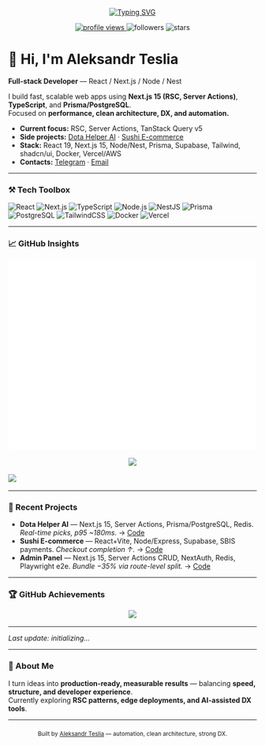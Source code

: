 <!-- Typing header -->
<p align="center">
  <a href="https://github.com/puffynNeroun">
    <img src="https://readme-typing-svg.herokuapp.com?font=JetBrains+Mono&weight=600&size=22&pause=1100&color=5BCDEC&center=true&vCenter=true&width=750&lines=Aleksandr+Teslia+—+Full-stack+Developer;React%2FNext.js%2FNode%2FNest;Performance%2C+Clean+Architecture%2C+DX%2C+Automation" alt="Typing SVG" />
  </a>
</p>

<p align="center">
  <a href="https://komarev.com/ghpvc/?username=puffynNeroun?_=1760290029?_=1760290653?_=1760291365?_=1760293163?_=1760294541?_=1760296274?_=1760296986?_=1760297759?_=1760298529?_=1760300148?_=1760301413?_=1760302149?_=1760303570?_=1760304388?_=1760305005?_=1760305763?_=1760307200?_=1760308209?_=1760309350?_=1760332585?_=1760334009?_=1760336732?_=1760338234?_=1760339784?_=1760341100?_=1760341747?_=1760343774?_=1760345310?_=1760347164?_=1760348533?_=1760350721?_=1760352224?_=1760354008?_=1760354863?_=1760355518?_=1760356177?_=1760358769?_=1760361520?_=1760363132?_=1760364995?_=1760366519?_=1760368554?_=1760369931?_=1760370579?_=1760372361?_=1760373857?_=1760375641?_=1760376648?_=1760377733?_=1760379689?_=1760381169?_=1760382722?_=1760383452?_=1760384172?_=1760384934?_=1760386655?_=1760387917?_=1760388569?_=1760390003?_=1760390780?_=1760392134?_=1760393665?_=1760394713?_=1760395758?_=1760418900?_=1760419958?_=1760420955?_=1760423036?_=1760424493?_=1760426172?_=1760427439?_=1760428166?_=1760429971?_=1760431469?_=1760432136?_=1760433530?_=1760434833?_=1760437025?_=1760438566?_=1760440381?_=1760441230?_=1760441884?_=1760442555?_=1760445271?_=1760447934?_=1760449541?_=1760451418?_=1760453000?_=1760453625?_=1760455066?_=1760456402?_=1760458789?_=1760460292?_=1760460959?_=1760462122?_=1760463412?_=1760464134?_=1760466184?_=1760467605?_=1760469154?_=1760469970?_=1760470605?_=1760471374?_=1760473039?_=1760474349?_=1760474968?_=1760476413?_=1760477285?_=1760477926?_=1760478567?_=1760480072?_=1760481143?_=1760482171?_=1760505331?_=1760506753?_=1760507357?_=1760509433?_=1760510906?_=1760512572?_=1760513886?_=1760514529?_=1760516525?_=1760518085?_=1760519842?_=1760521223?_=1760523469?_=1760525038?_=1760526806?_=1760527654?_=1760528325?_=1760528980?_=1760531663?_=1760534371?_=1760536009?_=1760537799?_=1760539453?_=1760541344?_=1760542726?_=1760543377?_=1760545042?_=1760546617?_=1760547238?_=1760548451?_=1760549478?_=1760550532?_=1760552601?_=1760554089?_=1760555567?_=1760556375?_=1760557014?_=1760557768?_=1760559495?_=1760560823?_=1760562835?_=1760563725?_=1760564367?_=1760564970?_=1760566375?_=1760567445?_=1760568560?_=1760591718?_=1760593147?_=1760593779?_=1760595834?_=1760597294?_=1760598967?_=1760600241?_=1760600925?_=1760602942?_=1760604480?_=1760606269?_=1760607658?_=1760609889?_=1760611381?_=1760613216?_=1760614121?_=1760614780?_=1760618059?_=1760620759?_=1760622429?_=1760624176?_=1760625791?_=1760626419?_=1760627860?_=1760629230?_=1760629832?_=1760631629?_=1760633130?_=1760634854?_=1760635935?_=1760636969?_=1760638957?_=1760640473?_=1760641880?_=1760642660?_=1760643376?_=1760644153?_=1760645861?_=1760647175?_=1760649236?_=1760649975?_=1760650616?_=1760651375?_=1760652726?_=1760653758?_=1760654420?_=1760678096?_=1760679183?_=1760680164?_=1760682164?_=1760683657?_=1760685328?_=1760686616?_=1760687369?_=1760689300?_=1760690746?_=1760692652?_=1760693958?_=1760696224?_=1760697687?_=1760699582?_=1760700415?_=1760701059?_=1760701768?_=1760704349?_=1760706961?_=1760708581?_=1760710545?_=1760712089?_=1760714161?_=1760715538?_=1760716170?_=1760717938?_=1760719475?_=1760720102?_=1760721208?_=1760722204?_=1760722906?_=1760725213?_=1760726675?_=1760728343?_=1760729098?_=1760729766?_=1760730568?_=1760732245?_=1760733527?_=1760734173?_=1760735617?_=1760736495?_=1760737103?_=1760737763?_=1760739250?_=1760740319?_=1760741338?_=1760764436?_=1760765510?_=1760766564?_=1760768458?_=1760769879?_=1760771611?_=1760772432?_=1760773046?_=1760773765?_=1760775520?_=1760776915?_=1760778881?_=1760779781?_=1760780409?_=1760782477?_=1760783587?_=1760784570?_=1760785896?_=1760786656?_=1760787354?_=1760788156?_=1760790534?_=1760792421?_=1760794231?_=1760795359?_=1760796779?_=1760797790?_=1760798459?_=1760800399?_=1760801288?_=1760801896?_=1760802540?_=1760804216?_=1760805646?_=1760807504?_=1760808425?_=1760809039?_=1760809775?_=1760811581?_=1760812969?_=1760814677?_=1760815375?_=1760816151?_=1760816956?_=1760818532?_=1760819826?_=1760820566?_=1760821958?_=1760822777?_=1760823378?_=1760824147?_=1760825601?_=1760826640?_=1760827766?_=1760850892?_=1760851981?_=1760852961?_=1760854931?_=1760856301?_=1760857988?_=1760858782?_=1760860136?_=1760861881?_=1760863227?_=1760865238?_=1760866118?_=1760866725?_=1760867362?_=1760868876?_=1760869976?_=1760870966?_=1760872284?_=1760873027?_=1760873755?_=1760874566?_=1760876932?_=1760878811?_=1760880615?_=1760881771?_=1760883179?_=1760884180?_=1760884856?_=1760886806?_=1760887706?_=1760888316?_=1760888964?_=1760890625?_=1760892075?_=1760893946?_=1760894882?_=1760895512?_=1760896143?_=1760898001?_=1760899396?_=1760901099?_=1760901846?_=1760902567?_=1760903368?_=1760904966?_=1760906245?_=1760906939?_=1760908367?_=1760909216?_=1760909821?_=1760910543?_=1760912025?_=1760913108?_=1760914163?_=1760937393?_=1760938788?_=1760941473?_=1760942979?_=1760944597?_=1760945880?_=1760946566?_=1760948501?_=1760949956?_=1760951940?_=1760953275?_=1760955474?_=1760957034?_=1760958845?_=1760959727?_=1760960365?_=1760960974?_=1760963632?_=1760966265?_=1760967927?_=1760969721?_=1760971305?_=1760971918?_=1760973369?_=1760974740?_=1760977174?_=1760978711?_=1760980442?_=1760981497?_=1760982562?_=1760984643?_=1760986196?_=1760987591?_=1760988447?_=1760989106?_=1760989773?_=1760991485?_=1760992866?_=1760994857?_=1760995810?_=1760996524?_=1760998467?_=1760999551?_=1761000579?_=1761023749?_=1761025177?_=1761025779?_=1761027836?_=1761029344?_=1761030990?_=1761032265?_=1761032977?_=1761034947?_=1761036487?_=1761038244?_=1761039640?_=1761041827?_=1761043365?_=1761045201?_=1761046062?_=1761046731?_=1761047377?_=1761050047?_=1761052926?_=1761054551?_=1761056107?_=1761057219?_=1761058310?_=1761059798?_=1761061168?_=1761061819?_=1761063650?_=1761065059?_=1761065717?_=1761066911?_=1761067895?_=1761068937?_=1761070927?_=1761072519?_=1761073998?_=1761074846?_=1761075521?_=1761076177?_=1761077905?_=1761079293?_=1761081269?_=1761082190?_=1761083376?_=1761084826?_=1761085834?_=1761086960?_=1761110181?_=1761111655?_=1761114287?_=1761115836?_=1761117358?_=1761118700?_=1761119327?_=1761121390?_=1761122946?_=1761124709?_=1761126140?_=1761128291?_=1761129875?_=1761131672?_=1761132574?_=1761133306?_=1761136469?_=1761139294?_=1761140956?_=1761142634?_=1761144373?_=1761146141?_=1761147639?_=1761150048?_=1761151695?_=1761153277?_=1761154256?_=1761155382?_=1761157484?_=1761159009?_=1761160351?_=1761161074?_=1761161804?_=1761162595?_=1761164373?_=1761165574?_=1761166175?_=1761167530?_=1761168266?_=1761168931?_=1761169746?_=1761171179">
    <img src="https://komarev.com/ghpvc/?username=puffynNeroun&color=5BCDEC&style=flat-square?_=1760290029?_=1760290653?_=1760291365?_=1760293163?_=1760294541?_=1760296274?_=1760296986?_=1760297759?_=1760298529?_=1760300148?_=1760301413?_=1760302149?_=1760303570?_=1760304388?_=1760305005?_=1760305763?_=1760307200?_=1760308209?_=1760309350?_=1760332585?_=1760334009?_=1760336732?_=1760338234?_=1760339784?_=1760341100?_=1760341747?_=1760343774?_=1760345310?_=1760347164?_=1760348533?_=1760350721?_=1760352224?_=1760354008?_=1760354863?_=1760355518?_=1760356177?_=1760358769?_=1760361520?_=1760363132?_=1760364995?_=1760366519?_=1760368554?_=1760369931?_=1760370579?_=1760372361?_=1760373857?_=1760375641?_=1760376648?_=1760377733?_=1760379689?_=1760381169?_=1760382722?_=1760383452?_=1760384172?_=1760384934?_=1760386655?_=1760387917?_=1760388569?_=1760390003?_=1760390780?_=1760392134?_=1760393665?_=1760394713?_=1760395758?_=1760418900?_=1760419958?_=1760420955?_=1760423036?_=1760424493?_=1760426172?_=1760427439?_=1760428166?_=1760429971?_=1760431469?_=1760432136?_=1760433530?_=1760434833?_=1760437025?_=1760438566?_=1760440381?_=1760441230?_=1760441884?_=1760442555?_=1760445271?_=1760447934?_=1760449541?_=1760451418?_=1760453000?_=1760453625?_=1760455066?_=1760456402?_=1760458789?_=1760460292?_=1760460959?_=1760462122?_=1760463412?_=1760464134?_=1760466184?_=1760467605?_=1760469154?_=1760469970?_=1760470605?_=1760471374?_=1760473039?_=1760474349?_=1760474968?_=1760476413?_=1760477285?_=1760477926?_=1760478567?_=1760480072?_=1760481143?_=1760482171?_=1760505331?_=1760506753?_=1760507357?_=1760509433?_=1760510906?_=1760512572?_=1760513886?_=1760514529?_=1760516525?_=1760518085?_=1760519842?_=1760521223?_=1760523469?_=1760525038?_=1760526806?_=1760527654?_=1760528325?_=1760528980?_=1760531663?_=1760534371?_=1760536009?_=1760537799?_=1760539453?_=1760541344?_=1760542726?_=1760543377?_=1760545042?_=1760546617?_=1760547238?_=1760548451?_=1760549478?_=1760550532?_=1760552601?_=1760554089?_=1760555567?_=1760556375?_=1760557014?_=1760557768?_=1760559495?_=1760560823?_=1760562835?_=1760563725?_=1760564367?_=1760564970?_=1760566375?_=1760567445?_=1760568560?_=1760591718?_=1760593147?_=1760593779?_=1760595834?_=1760597294?_=1760598967?_=1760600241?_=1760600925?_=1760602942?_=1760604480?_=1760606269?_=1760607658?_=1760609889?_=1760611381?_=1760613216?_=1760614121?_=1760614780?_=1760618059?_=1760620759?_=1760622429?_=1760624176?_=1760625791?_=1760626419?_=1760627860?_=1760629230?_=1760629832?_=1760631629?_=1760633130?_=1760634854?_=1760635935?_=1760636969?_=1760638957?_=1760640473?_=1760641880?_=1760642660?_=1760643376?_=1760644153?_=1760645861?_=1760647175?_=1760649236?_=1760649975?_=1760650616?_=1760651375?_=1760652726?_=1760653758?_=1760654420?_=1760678096?_=1760679183?_=1760680164?_=1760682164?_=1760683657?_=1760685328?_=1760686616?_=1760687369?_=1760689300?_=1760690746?_=1760692652?_=1760693958?_=1760696224?_=1760697687?_=1760699582?_=1760700415?_=1760701059?_=1760701768?_=1760704349?_=1760706961?_=1760708581?_=1760710545?_=1760712089?_=1760714161?_=1760715538?_=1760716170?_=1760717938?_=1760719475?_=1760720102?_=1760721208?_=1760722204?_=1760722906?_=1760725213?_=1760726675?_=1760728343?_=1760729098?_=1760729766?_=1760730568?_=1760732245?_=1760733527?_=1760734173?_=1760735617?_=1760736495?_=1760737103?_=1760737763?_=1760739250?_=1760740319?_=1760741338?_=1760764436?_=1760765510?_=1760766564?_=1760768458?_=1760769879?_=1760771611?_=1760772432?_=1760773046?_=1760773765?_=1760775520?_=1760776915?_=1760778881?_=1760779781?_=1760780409?_=1760782477?_=1760783587?_=1760784570?_=1760785896?_=1760786656?_=1760787354?_=1760788156?_=1760790534?_=1760792421?_=1760794231?_=1760795359?_=1760796779?_=1760797790?_=1760798459?_=1760800399?_=1760801288?_=1760801896?_=1760802540?_=1760804216?_=1760805646?_=1760807504?_=1760808425?_=1760809039?_=1760809775?_=1760811581?_=1760812969?_=1760814677?_=1760815375?_=1760816151?_=1760816956?_=1760818532?_=1760819826?_=1760820566?_=1760821958?_=1760822777?_=1760823378?_=1760824147?_=1760825601?_=1760826640?_=1760827766?_=1760850892?_=1760851981?_=1760852961?_=1760854931?_=1760856301?_=1760857988?_=1760858782?_=1760860136?_=1760861881?_=1760863227?_=1760865238?_=1760866118?_=1760866725?_=1760867362?_=1760868876?_=1760869976?_=1760870966?_=1760872284?_=1760873027?_=1760873755?_=1760874566?_=1760876932?_=1760878811?_=1760880615?_=1760881771?_=1760883179?_=1760884180?_=1760884856?_=1760886806?_=1760887706?_=1760888316?_=1760888964?_=1760890625?_=1760892075?_=1760893946?_=1760894882?_=1760895512?_=1760896143?_=1760898001?_=1760899396?_=1760901099?_=1760901846?_=1760902567?_=1760903368?_=1760904966?_=1760906245?_=1760906939?_=1760908367?_=1760909216?_=1760909821?_=1760910543?_=1760912025?_=1760913108?_=1760914163?_=1760937393?_=1760938788?_=1760941473?_=1760942979?_=1760944597?_=1760945880?_=1760946566?_=1760948501?_=1760949956?_=1760951940?_=1760953275?_=1760955474?_=1760957034?_=1760958845?_=1760959727?_=1760960365?_=1760960974?_=1760963632?_=1760966265?_=1760967927?_=1760969721?_=1760971305?_=1760971918?_=1760973369?_=1760974740?_=1760977174?_=1760978711?_=1760980442?_=1760981497?_=1760982562?_=1760984643?_=1760986196?_=1760987591?_=1760988447?_=1760989106?_=1760989773?_=1760991485?_=1760992866?_=1760994857?_=1760995810?_=1760996524?_=1760998467?_=1760999551?_=1761000579?_=1761023749?_=1761025177?_=1761025779?_=1761027836?_=1761029344?_=1761030990?_=1761032265?_=1761032977?_=1761034947?_=1761036487?_=1761038244?_=1761039640?_=1761041827?_=1761043365?_=1761045201?_=1761046062?_=1761046731?_=1761047377?_=1761050047?_=1761052926?_=1761054551?_=1761056107?_=1761057219?_=1761058310?_=1761059798?_=1761061168?_=1761061819?_=1761063650?_=1761065059?_=1761065717?_=1761066911?_=1761067895?_=1761068937?_=1761070927?_=1761072519?_=1761073998?_=1761074846?_=1761075521?_=1761076177?_=1761077905?_=1761079293?_=1761081269?_=1761082190?_=1761083376?_=1761084826?_=1761085834?_=1761086960?_=1761110181?_=1761111655?_=1761114287?_=1761115836?_=1761117358?_=1761118700?_=1761119327?_=1761121390?_=1761122946?_=1761124709?_=1761126140?_=1761128291?_=1761129875?_=1761131672?_=1761132574?_=1761133306?_=1761136469?_=1761139294?_=1761140956?_=1761142634?_=1761144373?_=1761146141?_=1761147639?_=1761150048?_=1761151695?_=1761153277?_=1761154256?_=1761155382?_=1761157484?_=1761159009?_=1761160351?_=1761161074?_=1761161804?_=1761162595?_=1761164373?_=1761165574?_=1761166175?_=1761167530?_=1761168266?_=1761168931?_=1761169746?_=1761171179" alt="profile views"/>
  </a>
  <img src="https://img.shields.io/github/followers/puffynNeroun?style=flat-square&color=5BCDEC?_=1760290029?_=1760290653?_=1760291365?_=1760293163?_=1760294541?_=1760296274?_=1760296986?_=1760297759?_=1760298529?_=1760300148?_=1760301413?_=1760302149?_=1760303570?_=1760304388?_=1760305005?_=1760305763?_=1760307200?_=1760308209?_=1760309350?_=1760332585?_=1760334009?_=1760336732?_=1760338234?_=1760339784?_=1760341100?_=1760341747?_=1760343774?_=1760345310?_=1760347164?_=1760348533?_=1760350721?_=1760352224?_=1760354008?_=1760354863?_=1760355518?_=1760356177?_=1760358769?_=1760361520?_=1760363132?_=1760364995?_=1760366519?_=1760368554?_=1760369931?_=1760370579?_=1760372361?_=1760373857?_=1760375641?_=1760376648?_=1760377733?_=1760379689?_=1760381169?_=1760382722?_=1760383452?_=1760384172?_=1760384934?_=1760386655?_=1760387917?_=1760388569?_=1760390003?_=1760390780?_=1760392134?_=1760393665?_=1760394713?_=1760395758?_=1760418900?_=1760419958?_=1760420955?_=1760423036?_=1760424493?_=1760426172?_=1760427439?_=1760428166?_=1760429971?_=1760431469?_=1760432136?_=1760433530?_=1760434833?_=1760437025?_=1760438566?_=1760440381?_=1760441230?_=1760441884?_=1760442555?_=1760445271?_=1760447934?_=1760449541?_=1760451418?_=1760453000?_=1760453625?_=1760455066?_=1760456402?_=1760458789?_=1760460292?_=1760460959?_=1760462122?_=1760463412?_=1760464134?_=1760466184?_=1760467605?_=1760469154?_=1760469970?_=1760470605?_=1760471374?_=1760473039?_=1760474349?_=1760474968?_=1760476413?_=1760477285?_=1760477926?_=1760478567?_=1760480072?_=1760481143?_=1760482171?_=1760505331?_=1760506753?_=1760507357?_=1760509433?_=1760510906?_=1760512572?_=1760513886?_=1760514529?_=1760516525?_=1760518085?_=1760519842?_=1760521223?_=1760523469?_=1760525038?_=1760526806?_=1760527654?_=1760528325?_=1760528980?_=1760531663?_=1760534371?_=1760536009?_=1760537799?_=1760539453?_=1760541344?_=1760542726?_=1760543377?_=1760545042?_=1760546617?_=1760547238?_=1760548451?_=1760549478?_=1760550532?_=1760552601?_=1760554089?_=1760555567?_=1760556375?_=1760557014?_=1760557768?_=1760559495?_=1760560823?_=1760562835?_=1760563725?_=1760564367?_=1760564970?_=1760566375?_=1760567445?_=1760568560?_=1760591718?_=1760593147?_=1760593779?_=1760595834?_=1760597294?_=1760598967?_=1760600241?_=1760600925?_=1760602942?_=1760604480?_=1760606269?_=1760607658?_=1760609889?_=1760611381?_=1760613216?_=1760614121?_=1760614780?_=1760618059?_=1760620759?_=1760622429?_=1760624176?_=1760625791?_=1760626419?_=1760627860?_=1760629230?_=1760629832?_=1760631629?_=1760633130?_=1760634854?_=1760635935?_=1760636969?_=1760638957?_=1760640473?_=1760641880?_=1760642660?_=1760643376?_=1760644153?_=1760645861?_=1760647175?_=1760649236?_=1760649975?_=1760650616?_=1760651375?_=1760652726?_=1760653758?_=1760654420?_=1760678096?_=1760679183?_=1760680164?_=1760682164?_=1760683657?_=1760685328?_=1760686616?_=1760687369?_=1760689300?_=1760690746?_=1760692652?_=1760693958?_=1760696224?_=1760697687?_=1760699582?_=1760700415?_=1760701059?_=1760701768?_=1760704349?_=1760706961?_=1760708581?_=1760710545?_=1760712089?_=1760714161?_=1760715538?_=1760716170?_=1760717938?_=1760719475?_=1760720102?_=1760721208?_=1760722204?_=1760722906?_=1760725213?_=1760726675?_=1760728343?_=1760729098?_=1760729766?_=1760730568?_=1760732245?_=1760733527?_=1760734173?_=1760735617?_=1760736495?_=1760737103?_=1760737763?_=1760739250?_=1760740319?_=1760741338?_=1760764436?_=1760765510?_=1760766564?_=1760768458?_=1760769879?_=1760771611?_=1760772432?_=1760773046?_=1760773765?_=1760775520?_=1760776915?_=1760778881?_=1760779781?_=1760780409?_=1760782477?_=1760783587?_=1760784570?_=1760785896?_=1760786656?_=1760787354?_=1760788156?_=1760790534?_=1760792421?_=1760794231?_=1760795359?_=1760796779?_=1760797790?_=1760798459?_=1760800399?_=1760801288?_=1760801896?_=1760802540?_=1760804216?_=1760805646?_=1760807504?_=1760808425?_=1760809039?_=1760809775?_=1760811581?_=1760812969?_=1760814677?_=1760815375?_=1760816151?_=1760816956?_=1760818532?_=1760819826?_=1760820566?_=1760821958?_=1760822777?_=1760823378?_=1760824147?_=1760825601?_=1760826640?_=1760827766?_=1760850892?_=1760851981?_=1760852961?_=1760854931?_=1760856301?_=1760857988?_=1760858782?_=1760860136?_=1760861881?_=1760863227?_=1760865238?_=1760866118?_=1760866725?_=1760867362?_=1760868876?_=1760869976?_=1760870966?_=1760872284?_=1760873027?_=1760873755?_=1760874566?_=1760876932?_=1760878811?_=1760880615?_=1760881771?_=1760883179?_=1760884180?_=1760884856?_=1760886806?_=1760887706?_=1760888316?_=1760888964?_=1760890625?_=1760892075?_=1760893946?_=1760894882?_=1760895512?_=1760896143?_=1760898001?_=1760899396?_=1760901099?_=1760901846?_=1760902567?_=1760903368?_=1760904966?_=1760906245?_=1760906939?_=1760908367?_=1760909216?_=1760909821?_=1760910543?_=1760912025?_=1760913108?_=1760914163?_=1760937393?_=1760938788?_=1760941473?_=1760942979?_=1760944597?_=1760945880?_=1760946566?_=1760948501?_=1760949956?_=1760951940?_=1760953275?_=1760955474?_=1760957034?_=1760958845?_=1760959727?_=1760960365?_=1760960974?_=1760963632?_=1760966265?_=1760967927?_=1760969721?_=1760971305?_=1760971918?_=1760973369?_=1760974740?_=1760977174?_=1760978711?_=1760980442?_=1760981497?_=1760982562?_=1760984643?_=1760986196?_=1760987591?_=1760988447?_=1760989106?_=1760989773?_=1760991485?_=1760992866?_=1760994857?_=1760995810?_=1760996524?_=1760998467?_=1760999551?_=1761000579?_=1761023749?_=1761025177?_=1761025779?_=1761027836?_=1761029344?_=1761030990?_=1761032265?_=1761032977?_=1761034947?_=1761036487?_=1761038244?_=1761039640?_=1761041827?_=1761043365?_=1761045201?_=1761046062?_=1761046731?_=1761047377?_=1761050047?_=1761052926?_=1761054551?_=1761056107?_=1761057219?_=1761058310?_=1761059798?_=1761061168?_=1761061819?_=1761063650?_=1761065059?_=1761065717?_=1761066911?_=1761067895?_=1761068937?_=1761070927?_=1761072519?_=1761073998?_=1761074846?_=1761075521?_=1761076177?_=1761077905?_=1761079293?_=1761081269?_=1761082190?_=1761083376?_=1761084826?_=1761085834?_=1761086960?_=1761110181?_=1761111655?_=1761114287?_=1761115836?_=1761117358?_=1761118700?_=1761119327?_=1761121390?_=1761122946?_=1761124709?_=1761126140?_=1761128291?_=1761129875?_=1761131672?_=1761132574?_=1761133306?_=1761136469?_=1761139294?_=1761140956?_=1761142634?_=1761144373?_=1761146141?_=1761147639?_=1761150048?_=1761151695?_=1761153277?_=1761154256?_=1761155382?_=1761157484?_=1761159009?_=1761160351?_=1761161074?_=1761161804?_=1761162595?_=1761164373?_=1761165574?_=1761166175?_=1761167530?_=1761168266?_=1761168931?_=1761169746?_=1761171179" alt="followers"/>
  <img src="https://img.shields.io/github/stars/puffynNeroun?style=flat-square&color=5BCDEC?_=1760290029?_=1760290653?_=1760291365?_=1760293163?_=1760294541?_=1760296274?_=1760296986?_=1760297759?_=1760298529?_=1760300148?_=1760301413?_=1760302149?_=1760303570?_=1760304388?_=1760305005?_=1760305763?_=1760307200?_=1760308209?_=1760309350?_=1760332585?_=1760334009?_=1760336732?_=1760338234?_=1760339784?_=1760341100?_=1760341747?_=1760343774?_=1760345310?_=1760347164?_=1760348533?_=1760350721?_=1760352224?_=1760354008?_=1760354863?_=1760355518?_=1760356177?_=1760358769?_=1760361520?_=1760363132?_=1760364995?_=1760366519?_=1760368554?_=1760369931?_=1760370579?_=1760372361?_=1760373857?_=1760375641?_=1760376648?_=1760377733?_=1760379689?_=1760381169?_=1760382722?_=1760383452?_=1760384172?_=1760384934?_=1760386655?_=1760387917?_=1760388569?_=1760390003?_=1760390780?_=1760392134?_=1760393665?_=1760394713?_=1760395758?_=1760418900?_=1760419958?_=1760420955?_=1760423036?_=1760424493?_=1760426172?_=1760427439?_=1760428166?_=1760429971?_=1760431469?_=1760432136?_=1760433530?_=1760434833?_=1760437025?_=1760438566?_=1760440381?_=1760441230?_=1760441884?_=1760442555?_=1760445271?_=1760447934?_=1760449541?_=1760451418?_=1760453000?_=1760453625?_=1760455066?_=1760456402?_=1760458789?_=1760460292?_=1760460959?_=1760462122?_=1760463412?_=1760464134?_=1760466184?_=1760467605?_=1760469154?_=1760469970?_=1760470605?_=1760471374?_=1760473039?_=1760474349?_=1760474968?_=1760476413?_=1760477285?_=1760477926?_=1760478567?_=1760480072?_=1760481143?_=1760482171?_=1760505331?_=1760506753?_=1760507357?_=1760509433?_=1760510906?_=1760512572?_=1760513886?_=1760514529?_=1760516525?_=1760518085?_=1760519842?_=1760521223?_=1760523469?_=1760525038?_=1760526806?_=1760527654?_=1760528325?_=1760528980?_=1760531663?_=1760534371?_=1760536009?_=1760537799?_=1760539453?_=1760541344?_=1760542726?_=1760543377?_=1760545042?_=1760546617?_=1760547238?_=1760548451?_=1760549478?_=1760550532?_=1760552601?_=1760554089?_=1760555567?_=1760556375?_=1760557014?_=1760557768?_=1760559495?_=1760560823?_=1760562835?_=1760563725?_=1760564367?_=1760564970?_=1760566375?_=1760567445?_=1760568560?_=1760591718?_=1760593147?_=1760593779?_=1760595834?_=1760597294?_=1760598967?_=1760600241?_=1760600925?_=1760602942?_=1760604480?_=1760606269?_=1760607658?_=1760609889?_=1760611381?_=1760613216?_=1760614121?_=1760614780?_=1760618059?_=1760620759?_=1760622429?_=1760624176?_=1760625791?_=1760626419?_=1760627860?_=1760629230?_=1760629832?_=1760631629?_=1760633130?_=1760634854?_=1760635935?_=1760636969?_=1760638957?_=1760640473?_=1760641880?_=1760642660?_=1760643376?_=1760644153?_=1760645861?_=1760647175?_=1760649236?_=1760649975?_=1760650616?_=1760651375?_=1760652726?_=1760653758?_=1760654420?_=1760678096?_=1760679183?_=1760680164?_=1760682164?_=1760683657?_=1760685328?_=1760686616?_=1760687369?_=1760689300?_=1760690746?_=1760692652?_=1760693958?_=1760696224?_=1760697687?_=1760699582?_=1760700415?_=1760701059?_=1760701768?_=1760704349?_=1760706961?_=1760708581?_=1760710545?_=1760712089?_=1760714161?_=1760715538?_=1760716170?_=1760717938?_=1760719475?_=1760720102?_=1760721208?_=1760722204?_=1760722906?_=1760725213?_=1760726675?_=1760728343?_=1760729098?_=1760729766?_=1760730568?_=1760732245?_=1760733527?_=1760734173?_=1760735617?_=1760736495?_=1760737103?_=1760737763?_=1760739250?_=1760740319?_=1760741338?_=1760764436?_=1760765510?_=1760766564?_=1760768458?_=1760769879?_=1760771611?_=1760772432?_=1760773046?_=1760773765?_=1760775520?_=1760776915?_=1760778881?_=1760779781?_=1760780409?_=1760782477?_=1760783587?_=1760784570?_=1760785896?_=1760786656?_=1760787354?_=1760788156?_=1760790534?_=1760792421?_=1760794231?_=1760795359?_=1760796779?_=1760797790?_=1760798459?_=1760800399?_=1760801288?_=1760801896?_=1760802540?_=1760804216?_=1760805646?_=1760807504?_=1760808425?_=1760809039?_=1760809775?_=1760811581?_=1760812969?_=1760814677?_=1760815375?_=1760816151?_=1760816956?_=1760818532?_=1760819826?_=1760820566?_=1760821958?_=1760822777?_=1760823378?_=1760824147?_=1760825601?_=1760826640?_=1760827766?_=1760850892?_=1760851981?_=1760852961?_=1760854931?_=1760856301?_=1760857988?_=1760858782?_=1760860136?_=1760861881?_=1760863227?_=1760865238?_=1760866118?_=1760866725?_=1760867362?_=1760868876?_=1760869976?_=1760870966?_=1760872284?_=1760873027?_=1760873755?_=1760874566?_=1760876932?_=1760878811?_=1760880615?_=1760881771?_=1760883179?_=1760884180?_=1760884856?_=1760886806?_=1760887706?_=1760888316?_=1760888964?_=1760890625?_=1760892075?_=1760893946?_=1760894882?_=1760895512?_=1760896143?_=1760898001?_=1760899396?_=1760901099?_=1760901846?_=1760902567?_=1760903368?_=1760904966?_=1760906245?_=1760906939?_=1760908367?_=1760909216?_=1760909821?_=1760910543?_=1760912025?_=1760913108?_=1760914163?_=1760937393?_=1760938788?_=1760941473?_=1760942979?_=1760944597?_=1760945880?_=1760946566?_=1760948501?_=1760949956?_=1760951940?_=1760953275?_=1760955474?_=1760957034?_=1760958845?_=1760959727?_=1760960365?_=1760960974?_=1760963632?_=1760966265?_=1760967927?_=1760969721?_=1760971305?_=1760971918?_=1760973369?_=1760974740?_=1760977174?_=1760978711?_=1760980442?_=1760981497?_=1760982562?_=1760984643?_=1760986196?_=1760987591?_=1760988447?_=1760989106?_=1760989773?_=1760991485?_=1760992866?_=1760994857?_=1760995810?_=1760996524?_=1760998467?_=1760999551?_=1761000579?_=1761023749?_=1761025177?_=1761025779?_=1761027836?_=1761029344?_=1761030990?_=1761032265?_=1761032977?_=1761034947?_=1761036487?_=1761038244?_=1761039640?_=1761041827?_=1761043365?_=1761045201?_=1761046062?_=1761046731?_=1761047377?_=1761050047?_=1761052926?_=1761054551?_=1761056107?_=1761057219?_=1761058310?_=1761059798?_=1761061168?_=1761061819?_=1761063650?_=1761065059?_=1761065717?_=1761066911?_=1761067895?_=1761068937?_=1761070927?_=1761072519?_=1761073998?_=1761074846?_=1761075521?_=1761076177?_=1761077905?_=1761079293?_=1761081269?_=1761082190?_=1761083376?_=1761084826?_=1761085834?_=1761086960?_=1761110181?_=1761111655?_=1761114287?_=1761115836?_=1761117358?_=1761118700?_=1761119327?_=1761121390?_=1761122946?_=1761124709?_=1761126140?_=1761128291?_=1761129875?_=1761131672?_=1761132574?_=1761133306?_=1761136469?_=1761139294?_=1761140956?_=1761142634?_=1761144373?_=1761146141?_=1761147639?_=1761150048?_=1761151695?_=1761153277?_=1761154256?_=1761155382?_=1761157484?_=1761159009?_=1761160351?_=1761161074?_=1761161804?_=1761162595?_=1761164373?_=1761165574?_=1761166175?_=1761167530?_=1761168266?_=1761168931?_=1761169746?_=1761171179" alt="stars"/>
</p>

# 👋 Hi, I'm Aleksandr Teslia  
**Full-stack Developer** — React / Next.js / Node / Nest  

I build fast, scalable web apps using **Next.js 15 (RSC, Server Actions)**, **TypeScript**, and **Prisma/PostgreSQL**.  
Focused on **performance, clean architecture, DX, and automation.**

- **Current focus:** RSC, Server Actions, TanStack Query v5  
- **Side projects:** [Dota Helper AI](https://github.com/puffynNeroun/dota--helper) · [Sushi E-commerce](https://github.com/puffynNeroun/delivery-back)  
- **Stack:** React 19, Next.js 15, Node/Nest, Prisma, Supabase, Tailwind, shadcn/ui, Docker, Vercel/AWS  
- **Contacts:** [Telegram](https://t.me/lilerrpamp) · [Email](mailto:rememberfox00@gmail.com)

---

### ⚒️ Tech Toolbox
![React](https://img.shields.io/badge/React-0D1117?style=for-the-badge&logo=react&logoColor=61DAFB)
![Next.js](https://img.shields.io/badge/Next.js-0D1117?style=for-the-badge&logo=nextdotjs&logoColor=FFFFFF)
![TypeScript](https://img.shields.io/badge/TypeScript-0D1117?style=for-the-badge&logo=typescript&logoColor=3178C6)
![Node.js](https://img.shields.io/badge/Node.js-0D1117?style=for-the-badge&logo=node.js&logoColor=5FA04E)
![NestJS](https://img.shields.io/badge/NestJS-0D1117?style=for-the-badge&logo=nestjs&logoColor=E0234E)
![Prisma](https://img.shields.io/badge/Prisma-0D1117?style=for-the-badge&logo=prisma&logoColor=FFFFFF)
![PostgreSQL](https://img.shields.io/badge/PostgreSQL-0D1117?style=for-the-badge&logo=postgresql&logoColor=4169E1)
![TailwindCSS](https://img.shields.io/badge/TailwindCSS-0D1117?style=for-the-badge&logo=tailwindcss&logoColor=38B2AC)
![Docker](https://img.shields.io/badge/Docker-0D1117?style=for-the-badge&logo=docker&logoColor=2496ED)
![Vercel](https://img.shields.io/badge/Vercel-0D1117?style=for-the-badge&logo=vercel&logoColor=FFFFFF)

---

### 📈 GitHub Insights

<p align="center">
  <img src="./github-metrics.svg" alt="GitHub metrics" />
</p>



<p align="center">
  <!-- streak (стабильный виджет) -->
  <img height="165" src="https://github-readme-streak-stats.herokuapp.com?user=puffynNeroun&theme=github-dark&hide_border=true&ring=5BCDEC&fire=5BCDEC&currStreakLabel=5BCDEC?_=1760290029?_=1760290653?_=1760291365?_=1760293163?_=1760294541?_=1760296274?_=1760296986?_=1760297759?_=1760298529?_=1760300148?_=1760301413?_=1760302149?_=1760303570?_=1760304388?_=1760305005?_=1760305763?_=1760307200?_=1760308209?_=1760309350?_=1760332585?_=1760334009?_=1760336732?_=1760338234?_=1760339784?_=1760341100?_=1760341747?_=1760343774?_=1760345310?_=1760347164?_=1760348533?_=1760350721?_=1760352224?_=1760354008?_=1760354863?_=1760355518?_=1760356177?_=1760358769?_=1760361520?_=1760363132?_=1760364995?_=1760366519?_=1760368554?_=1760369931?_=1760370579?_=1760372361?_=1760373857?_=1760375641?_=1760376648?_=1760377733?_=1760379689?_=1760381169?_=1760382722?_=1760383452?_=1760384172?_=1760384934?_=1760386655?_=1760387917?_=1760388569?_=1760390003?_=1760390780?_=1760392134?_=1760393665?_=1760394713?_=1760395758?_=1760418900?_=1760419958?_=1760420955?_=1760423036?_=1760424493?_=1760426172?_=1760427439?_=1760428166?_=1760429971?_=1760431469?_=1760432136?_=1760433530?_=1760434833?_=1760437025?_=1760438566?_=1760440381?_=1760441230?_=1760441884?_=1760442555?_=1760445271?_=1760447934?_=1760449541?_=1760451418?_=1760453000?_=1760453625?_=1760455066?_=1760456402?_=1760458789?_=1760460292?_=1760460959?_=1760462122?_=1760463412?_=1760464134?_=1760466184?_=1760467605?_=1760469154?_=1760469970?_=1760470605?_=1760471374?_=1760473039?_=1760474349?_=1760474968?_=1760476413?_=1760477285?_=1760477926?_=1760478567?_=1760480072?_=1760481143?_=1760482171?_=1760505331?_=1760506753?_=1760507357?_=1760509433?_=1760510906?_=1760512572?_=1760513886?_=1760514529?_=1760516525?_=1760518085?_=1760519842?_=1760521223?_=1760523469?_=1760525038?_=1760526806?_=1760527654?_=1760528325?_=1760528980?_=1760531663?_=1760534371?_=1760536009?_=1760537799?_=1760539453?_=1760541344?_=1760542726?_=1760543377?_=1760545042?_=1760546617?_=1760547238?_=1760548451?_=1760549478?_=1760550532?_=1760552601?_=1760554089?_=1760555567?_=1760556375?_=1760557014?_=1760557768?_=1760559495?_=1760560823?_=1760562835?_=1760563725?_=1760564367?_=1760564970?_=1760566375?_=1760567445?_=1760568560?_=1760591718?_=1760593147?_=1760593779?_=1760595834?_=1760597294?_=1760598967?_=1760600241?_=1760600925?_=1760602942?_=1760604480?_=1760606269?_=1760607658?_=1760609889?_=1760611381?_=1760613216?_=1760614121?_=1760614780?_=1760618059?_=1760620759?_=1760622429?_=1760624176?_=1760625791?_=1760626419?_=1760627860?_=1760629230?_=1760629832?_=1760631629?_=1760633130?_=1760634854?_=1760635935?_=1760636969?_=1760638957?_=1760640473?_=1760641880?_=1760642660?_=1760643376?_=1760644153?_=1760645861?_=1760647175?_=1760649236?_=1760649975?_=1760650616?_=1760651375?_=1760652726?_=1760653758?_=1760654420?_=1760678096?_=1760679183?_=1760680164?_=1760682164?_=1760683657?_=1760685328?_=1760686616?_=1760687369?_=1760689300?_=1760690746?_=1760692652?_=1760693958?_=1760696224?_=1760697687?_=1760699582?_=1760700415?_=1760701059?_=1760701768?_=1760704349?_=1760706961?_=1760708581?_=1760710545?_=1760712089?_=1760714161?_=1760715538?_=1760716170?_=1760717938?_=1760719475?_=1760720102?_=1760721208?_=1760722204?_=1760722906?_=1760725213?_=1760726675?_=1760728343?_=1760729098?_=1760729766?_=1760730568?_=1760732245?_=1760733527?_=1760734173?_=1760735617?_=1760736495?_=1760737103?_=1760737763?_=1760739250?_=1760740319?_=1760741338?_=1760764436?_=1760765510?_=1760766564?_=1760768458?_=1760769879?_=1760771611?_=1760772432?_=1760773046?_=1760773765?_=1760775520?_=1760776915?_=1760778881?_=1760779781?_=1760780409?_=1760782477?_=1760783587?_=1760784570?_=1760785896?_=1760786656?_=1760787354?_=1760788156?_=1760790534?_=1760792421?_=1760794231?_=1760795359?_=1760796779?_=1760797790?_=1760798459?_=1760800399?_=1760801288?_=1760801896?_=1760802540?_=1760804216?_=1760805646?_=1760807504?_=1760808425?_=1760809039?_=1760809775?_=1760811581?_=1760812969?_=1760814677?_=1760815375?_=1760816151?_=1760816956?_=1760818532?_=1760819826?_=1760820566?_=1760821958?_=1760822777?_=1760823378?_=1760824147?_=1760825601?_=1760826640?_=1760827766?_=1760850892?_=1760851981?_=1760852961?_=1760854931?_=1760856301?_=1760857988?_=1760858782?_=1760860136?_=1760861881?_=1760863227?_=1760865238?_=1760866118?_=1760866725?_=1760867362?_=1760868876?_=1760869976?_=1760870966?_=1760872284?_=1760873027?_=1760873755?_=1760874566?_=1760876932?_=1760878811?_=1760880615?_=1760881771?_=1760883179?_=1760884180?_=1760884856?_=1760886806?_=1760887706?_=1760888316?_=1760888964?_=1760890625?_=1760892075?_=1760893946?_=1760894882?_=1760895512?_=1760896143?_=1760898001?_=1760899396?_=1760901099?_=1760901846?_=1760902567?_=1760903368?_=1760904966?_=1760906245?_=1760906939?_=1760908367?_=1760909216?_=1760909821?_=1760910543?_=1760912025?_=1760913108?_=1760914163?_=1760937393?_=1760938788?_=1760941473?_=1760942979?_=1760944597?_=1760945880?_=1760946566?_=1760948501?_=1760949956?_=1760951940?_=1760953275?_=1760955474?_=1760957034?_=1760958845?_=1760959727?_=1760960365?_=1760960974?_=1760963632?_=1760966265?_=1760967927?_=1760969721?_=1760971305?_=1760971918?_=1760973369?_=1760974740?_=1760977174?_=1760978711?_=1760980442?_=1760981497?_=1760982562?_=1760984643?_=1760986196?_=1760987591?_=1760988447?_=1760989106?_=1760989773?_=1760991485?_=1760992866?_=1760994857?_=1760995810?_=1760996524?_=1760998467?_=1760999551?_=1761000579?_=1761023749?_=1761025177?_=1761025779?_=1761027836?_=1761029344?_=1761030990?_=1761032265?_=1761032977?_=1761034947?_=1761036487?_=1761038244?_=1761039640?_=1761041827?_=1761043365?_=1761045201?_=1761046062?_=1761046731?_=1761047377?_=1761050047?_=1761052926?_=1761054551?_=1761056107?_=1761057219?_=1761058310?_=1761059798?_=1761061168?_=1761061819?_=1761063650?_=1761065059?_=1761065717?_=1761066911?_=1761067895?_=1761068937?_=1761070927?_=1761072519?_=1761073998?_=1761074846?_=1761075521?_=1761076177?_=1761077905?_=1761079293?_=1761081269?_=1761082190?_=1761083376?_=1761084826?_=1761085834?_=1761086960?_=1761110181?_=1761111655?_=1761114287?_=1761115836?_=1761117358?_=1761118700?_=1761119327?_=1761121390?_=1761122946?_=1761124709?_=1761126140?_=1761128291?_=1761129875?_=1761131672?_=1761132574?_=1761133306?_=1761136469?_=1761139294?_=1761140956?_=1761142634?_=1761144373?_=1761146141?_=1761147639?_=1761150048?_=1761151695?_=1761153277?_=1761154256?_=1761155382?_=1761157484?_=1761159009?_=1761160351?_=1761161074?_=1761161804?_=1761162595?_=1761164373?_=1761165574?_=1761166175?_=1761167530?_=1761168266?_=1761168931?_=1761169746?_=1761171179" />
</p>

<!-- Activity Graph (fallback visual life) -->
<img src="https://github-readme-activity-graph.vercel.app/graph?username=puffynNeroun&theme=github-dark&hide_border=true&bg_color=0D1117&color=5BCDEC&line=5BCDEC&point=5BCDEC" />


---

### 🚀 Recent Projects
- **Dota Helper AI** — Next.js 15, Server Actions, Prisma/PostgreSQL, Redis. _Real-time picks, p95 ~180ms._ → [Code](https://github.com/puffynNeroun/dota--helper)
- **Sushi E-commerce** — React+Vite, Node/Express, Supabase, SBIS payments. _Checkout completion ↑._ → [Code](https://github.com/puffynNeroun/delivery-back)
- **Admin Panel** — Next.js 15, Server Actions CRUD, NextAuth, Redis, Playwright e2e. _Bundle −35% via route-level split._ → [Code](https://github.com/puffynNeroun/resume-assistant)

---

### 🏆 GitHub Achievements
<p align="center">
  <img src="https://github-profile-trophy.vercel.app/?username=puffynNeroun&theme=darkhub&no-frame=true&no-bg=true&margin-w=12&margin-h=12&column=6?_=1760290029?_=1760290653?_=1760291365?_=1760293163?_=1760294541?_=1760296274?_=1760296986?_=1760297759?_=1760298529?_=1760300148?_=1760301413?_=1760302149?_=1760303570?_=1760304388?_=1760305005?_=1760305763?_=1760307200?_=1760308209?_=1760309350?_=1760332585?_=1760334009?_=1760336732?_=1760338234?_=1760339784?_=1760341100?_=1760341747?_=1760343774?_=1760345310?_=1760347164?_=1760348533?_=1760350721?_=1760352224?_=1760354008?_=1760354863?_=1760355518?_=1760356177?_=1760358769?_=1760361520?_=1760363132?_=1760364995?_=1760366519?_=1760368554?_=1760369931?_=1760370579?_=1760372361?_=1760373857?_=1760375641?_=1760376648?_=1760377733?_=1760379689?_=1760381169?_=1760382722?_=1760383452?_=1760384172?_=1760384934?_=1760386655?_=1760387917?_=1760388569?_=1760390003?_=1760390780?_=1760392134?_=1760393665?_=1760394713?_=1760395758?_=1760418900?_=1760419958?_=1760420955?_=1760423036?_=1760424493?_=1760426172?_=1760427439?_=1760428166?_=1760429971?_=1760431469?_=1760432136?_=1760433530?_=1760434833?_=1760437025?_=1760438566?_=1760440381?_=1760441230?_=1760441884?_=1760442555?_=1760445271?_=1760447934?_=1760449541?_=1760451418?_=1760453000?_=1760453625?_=1760455066?_=1760456402?_=1760458789?_=1760460292?_=1760460959?_=1760462122?_=1760463412?_=1760464134?_=1760466184?_=1760467605?_=1760469154?_=1760469970?_=1760470605?_=1760471374?_=1760473039?_=1760474349?_=1760474968?_=1760476413?_=1760477285?_=1760477926?_=1760478567?_=1760480072?_=1760481143?_=1760482171?_=1760505331?_=1760506753?_=1760507357?_=1760509433?_=1760510906?_=1760512572?_=1760513886?_=1760514529?_=1760516525?_=1760518085?_=1760519842?_=1760521223?_=1760523469?_=1760525038?_=1760526806?_=1760527654?_=1760528325?_=1760528980?_=1760531663?_=1760534371?_=1760536009?_=1760537799?_=1760539453?_=1760541344?_=1760542726?_=1760543377?_=1760545042?_=1760546617?_=1760547238?_=1760548451?_=1760549478?_=1760550532?_=1760552601?_=1760554089?_=1760555567?_=1760556375?_=1760557014?_=1760557768?_=1760559495?_=1760560823?_=1760562835?_=1760563725?_=1760564367?_=1760564970?_=1760566375?_=1760567445?_=1760568560?_=1760591718?_=1760593147?_=1760593779?_=1760595834?_=1760597294?_=1760598967?_=1760600241?_=1760600925?_=1760602942?_=1760604480?_=1760606269?_=1760607658?_=1760609889?_=1760611381?_=1760613216?_=1760614121?_=1760614780?_=1760618059?_=1760620759?_=1760622429?_=1760624176?_=1760625791?_=1760626419?_=1760627860?_=1760629230?_=1760629832?_=1760631629?_=1760633130?_=1760634854?_=1760635935?_=1760636969?_=1760638957?_=1760640473?_=1760641880?_=1760642660?_=1760643376?_=1760644153?_=1760645861?_=1760647175?_=1760649236?_=1760649975?_=1760650616?_=1760651375?_=1760652726?_=1760653758?_=1760654420?_=1760678096?_=1760679183?_=1760680164?_=1760682164?_=1760683657?_=1760685328?_=1760686616?_=1760687369?_=1760689300?_=1760690746?_=1760692652?_=1760693958?_=1760696224?_=1760697687?_=1760699582?_=1760700415?_=1760701059?_=1760701768?_=1760704349?_=1760706961?_=1760708581?_=1760710545?_=1760712089?_=1760714161?_=1760715538?_=1760716170?_=1760717938?_=1760719475?_=1760720102?_=1760721208?_=1760722204?_=1760722906?_=1760725213?_=1760726675?_=1760728343?_=1760729098?_=1760729766?_=1760730568?_=1760732245?_=1760733527?_=1760734173?_=1760735617?_=1760736495?_=1760737103?_=1760737763?_=1760739250?_=1760740319?_=1760741338?_=1760764436?_=1760765510?_=1760766564?_=1760768458?_=1760769879?_=1760771611?_=1760772432?_=1760773046?_=1760773765?_=1760775520?_=1760776915?_=1760778881?_=1760779781?_=1760780409?_=1760782477?_=1760783587?_=1760784570?_=1760785896?_=1760786656?_=1760787354?_=1760788156?_=1760790534?_=1760792421?_=1760794231?_=1760795359?_=1760796779?_=1760797790?_=1760798459?_=1760800399?_=1760801288?_=1760801896?_=1760802540?_=1760804216?_=1760805646?_=1760807504?_=1760808425?_=1760809039?_=1760809775?_=1760811581?_=1760812969?_=1760814677?_=1760815375?_=1760816151?_=1760816956?_=1760818532?_=1760819826?_=1760820566?_=1760821958?_=1760822777?_=1760823378?_=1760824147?_=1760825601?_=1760826640?_=1760827766?_=1760850892?_=1760851981?_=1760852961?_=1760854931?_=1760856301?_=1760857988?_=1760858782?_=1760860136?_=1760861881?_=1760863227?_=1760865238?_=1760866118?_=1760866725?_=1760867362?_=1760868876?_=1760869976?_=1760870966?_=1760872284?_=1760873027?_=1760873755?_=1760874566?_=1760876932?_=1760878811?_=1760880615?_=1760881771?_=1760883179?_=1760884180?_=1760884856?_=1760886806?_=1760887706?_=1760888316?_=1760888964?_=1760890625?_=1760892075?_=1760893946?_=1760894882?_=1760895512?_=1760896143?_=1760898001?_=1760899396?_=1760901099?_=1760901846?_=1760902567?_=1760903368?_=1760904966?_=1760906245?_=1760906939?_=1760908367?_=1760909216?_=1760909821?_=1760910543?_=1760912025?_=1760913108?_=1760914163?_=1760937393?_=1760938788?_=1760941473?_=1760942979?_=1760944597?_=1760945880?_=1760946566?_=1760948501?_=1760949956?_=1760951940?_=1760953275?_=1760955474?_=1760957034?_=1760958845?_=1760959727?_=1760960365?_=1760960974?_=1760963632?_=1760966265?_=1760967927?_=1760969721?_=1760971305?_=1760971918?_=1760973369?_=1760974740?_=1760977174?_=1760978711?_=1760980442?_=1760981497?_=1760982562?_=1760984643?_=1760986196?_=1760987591?_=1760988447?_=1760989106?_=1760989773?_=1760991485?_=1760992866?_=1760994857?_=1760995810?_=1760996524?_=1760998467?_=1760999551?_=1761000579?_=1761023749?_=1761025177?_=1761025779?_=1761027836?_=1761029344?_=1761030990?_=1761032265?_=1761032977?_=1761034947?_=1761036487?_=1761038244?_=1761039640?_=1761041827?_=1761043365?_=1761045201?_=1761046062?_=1761046731?_=1761047377?_=1761050047?_=1761052926?_=1761054551?_=1761056107?_=1761057219?_=1761058310?_=1761059798?_=1761061168?_=1761061819?_=1761063650?_=1761065059?_=1761065717?_=1761066911?_=1761067895?_=1761068937?_=1761070927?_=1761072519?_=1761073998?_=1761074846?_=1761075521?_=1761076177?_=1761077905?_=1761079293?_=1761081269?_=1761082190?_=1761083376?_=1761084826?_=1761085834?_=1761086960?_=1761110181?_=1761111655?_=1761114287?_=1761115836?_=1761117358?_=1761118700?_=1761119327?_=1761121390?_=1761122946?_=1761124709?_=1761126140?_=1761128291?_=1761129875?_=1761131672?_=1761132574?_=1761133306?_=1761136469?_=1761139294?_=1761140956?_=1761142634?_=1761144373?_=1761146141?_=1761147639?_=1761150048?_=1761151695?_=1761153277?_=1761154256?_=1761155382?_=1761157484?_=1761159009?_=1761160351?_=1761161074?_=1761161804?_=1761162595?_=1761164373?_=1761165574?_=1761166175?_=1761167530?_=1761168266?_=1761168931?_=1761169746?_=1761171179"/>
</p>

---

<!-- ACTIVITY:START -->
_Last update: initializing..._
<!-- ACTIVITY:END -->

<!-- ACTIVITY:STATE
DATE=
COUNT=0
TARGET=0
ACTIVITY:STATE -->

---

### 🧭 About Me  
I turn ideas into **production-ready, measurable results** — balancing **speed, structure, and developer experience**.  
Currently exploring **RSC patterns, edge deployments, and AI-assisted DX tools**.

---

<p align="center">
  <sub>Built by <a href="https://github.com/puffynNeroun">Aleksandr Teslia</a> — automation, clean architecture, strong DX.</sub>
</p>
